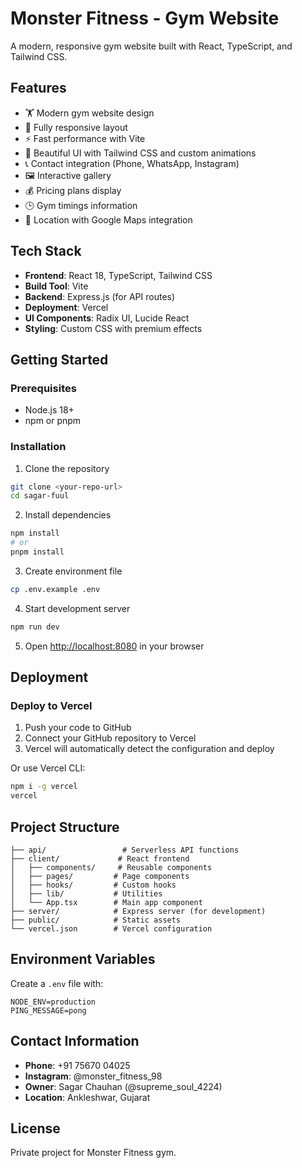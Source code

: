 # Monster Fitness - Gym Website

A modern, responsive gym website built with React, TypeScript, and Tailwind CSS.

## Features

- 🏋️ Modern gym website design
- 📱 Fully responsive layout
- ⚡ Fast performance with Vite
- 🎨 Beautiful UI with Tailwind CSS and custom animations
- 📞 Contact integration (Phone, WhatsApp, Instagram)
- 🖼️ Interactive gallery
- 💰 Pricing plans display
- 🕒 Gym timings information
- 📍 Location with Google Maps integration

## Tech Stack

- **Frontend**: React 18, TypeScript, Tailwind CSS
- **Build Tool**: Vite
- **Backend**: Express.js (for API routes)
- **Deployment**: Vercel
- **UI Components**: Radix UI, Lucide React
- **Styling**: Custom CSS with premium effects

## Getting Started

### Prerequisites

- Node.js 18+ 
- npm or pnpm

### Installation

1. Clone the repository
```bash
git clone <your-repo-url>
cd sagar-fuul
```

2. Install dependencies
```bash
npm install
# or
pnpm install
```

3. Create environment file
```bash
cp .env.example .env
```

4. Start development server
```bash
npm run dev
```

5. Open [http://localhost:8080](http://localhost:8080) in your browser

## Deployment

### Deploy to Vercel

1. Push your code to GitHub
2. Connect your GitHub repository to Vercel
3. Vercel will automatically detect the configuration and deploy

Or use Vercel CLI:
```bash
npm i -g vercel
vercel
```

## Project Structure

```
├── api/                 # Serverless API functions
├── client/             # React frontend
│   ├── components/     # Reusable components
│   ├── pages/         # Page components
│   ├── hooks/         # Custom hooks
│   ├── lib/           # Utilities
│   └── App.tsx        # Main app component
├── server/            # Express server (for development)
├── public/            # Static assets
└── vercel.json        # Vercel configuration
```

## Environment Variables

Create a `.env` file with:

```env
NODE_ENV=production
PING_MESSAGE=pong
```

## Contact Information

- **Phone**: +91 75670 04025
- **Instagram**: @monster_fitness_98
- **Owner**: Sagar Chauhan (@supreme_soul_4224)
- **Location**: Ankleshwar, Gujarat

## License

Private project for Monster Fitness gym.